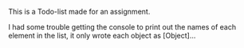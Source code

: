 This is a Todo-list made for an assignment.

I had some trouble getting the console to print out the names of each element in the list, it only wrote each object as [Object]...
